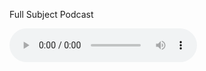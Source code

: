 Full Subject Podcast


<audio controls>
  <source src="https://github.com/sanjaybandaru-edu/audio/raw/refs/heads/main/EE.wav" type="audio/wav">
  Your browser does not support the audio element.
</audio>
